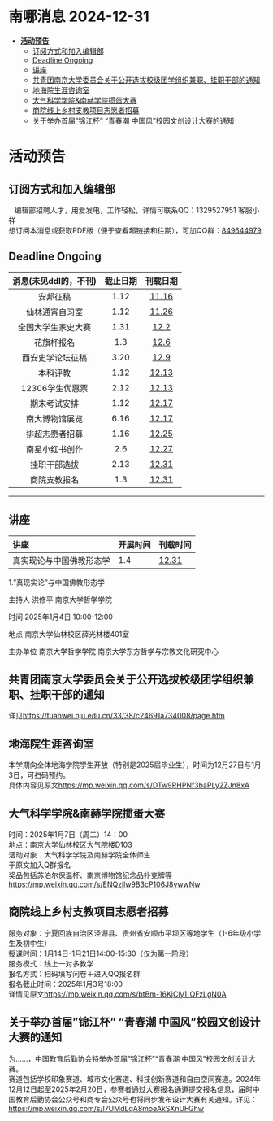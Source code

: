 # 南哪消息 2024-12-31

-   <a href="#活动预告" id="toc-活动预告"><strong>活动预告</strong></a>
    -   <a href="#订阅方式和加入编辑部"
        id="toc-订阅方式和加入编辑部">订阅方式和加入编辑部</a>
    -   <a href="#deadline-ongoing" id="toc-deadline-ongoing">Deadline
        Ongoing</a>
    -   <a href="#讲座" id="toc-讲座">讲座</a>
    -   <a
        href="#共青团南京大学委员会关于公开选拔校级团学组织兼职挂职干部的通知"
        id="toc-共青团南京大学委员会关于公开选拔校级团学组织兼职挂职干部的通知">共青团南京大学委员会关于公开选拔校级团学组织兼职、挂职干部的通知</a>
    -   <a href="#地海院生涯咨询室"
        id="toc-地海院生涯咨询室">地海院生涯咨询室</a>
    -   <a href="#大气科学学院南赫学院掼蛋大赛"
        id="toc-大气科学学院南赫学院掼蛋大赛">大气科学学院&amp;南赫学院掼蛋大赛</a>
    -   <a href="#商院线上乡村支教项目志愿者招募"
        id="toc-商院线上乡村支教项目志愿者招募">商院线上乡村支教项目志愿者招募</a>
    -   <a href="#关于举办首届锦江杯-青春潮-中国风校园文创设计大赛的通知"
        id="toc-关于举办首届锦江杯-青春潮-中国风校园文创设计大赛的通知">关于举办首届”锦江杯”
        “青春潮 中国风”校园文创设计大赛的通知</a>

# **活动预告**

## 订阅方式和加入编辑部

   编辑部招聘人才，用爱发电，工作轻松，详情可联系QQ：1329527951
客服小祥  
想订阅本消息或获取PDF版（便于查看超链接和往期），可加QQ群：[849644979](https://qm.qq.com/q/VXIW7fgsEe).

## Deadline Ongoing

| 消息(未见ddl的，不刊) | 截止日期 |                      刊载日期                      |
|:---------------------:|:--------:|:--------------------------------------------------:|
|       安邦征稿        |   1.12   | [11.16](https://nik-nul.github.io/news/2024-11-16) |
|    仙林通宵自习室     |   1.12   | [11.26](https://nik-nul.github.io/news/2024-11-26) |
|  全国大学生家史大赛   |   1.31   | [12.2](https://nik-nul.github.io/news/2024-12-02)  |
|      花旗杯报名       |   1.3    | [12.6](https://nik-nul.github.io/news/2024-12-06)  |
|   西安史学论坛征稿    |   3.20   | [12.9](https://nik-nul.github.io/news/2024-12-09)  |
|       本科评教        |   1.12   | [12.13](https://nik-nul.github.io/news/2024-12-13) |
|    12306学生优惠票    |   2.12   | [12.13](https://nik-nul.github.io/news/2024-12-13) |
|     期末考试安排      |   1.12   | [12.17](https://nik-nul.github.io/news/2024-12-17) |
|    南大博物馆展览     |   6.16   | [12.17](https://nik-nul.github.io/news/2024-12-17) |
|    排超志愿者招募     |   1.16   | [12.25](https://nik-nul.github.io/news/2024-12-25) |
|    南星小红书创作     |   2.6    | [12.27](https://nik-nul.github.io/news/2024-12-27) |
|     挂职干部选拔      |   2.13   | [12.31](https://nik-nul.github.io/news/2024-12-31) |
|     商院支教报名      |   1.3    | [12.31](https://nik-nul.github.io/news/2024-12-31) |

------------------------------------------------------------------------

## 讲座

| 讲座                     | 开展时间 | 刊载时间                                           |
|:-------------------------|:---------|:---------------------------------------------------|
| 真实现论与中国佛教形态学 | 1.4      | [12.31](https://nik-nul.github.io/news/2024-12-31) |

1.”真现实论”与中国佛教形态学

主持人 洪修平 南京大学哲学学院

时间 2025年1月4日 10:00-12:00

地点 南京大学仙林校区薛光林楼401室

主办单位 南京大学哲学学院 南京大学东方哲学与宗教文化研究中心

## 共青团南京大学委员会关于公开选拔校级团学组织兼职、挂职干部的通知

详见<https://tuanwei.nju.edu.cn/33/38/c24691a734008/page.htm>

## 地海院生涯咨询室

本学期向全体地海学院学生开放（特别是2025届毕业生），时间为12月27日与1月3日，可扫码预约。  
具体内容见原文<https://mp.weixin.qq.com/s/DTw9RHPNf3baPLy2ZJn8xA>

## 大气科学学院&南赫学院掼蛋大赛

时间：2025年1月7日（周二）14：00  
地点：南京大学仙林校区大气院楼D103  
活动对象：大气科学学院及南赫学院全体师生  
于原文加入Q群报名  
奖品包括苏泊尔保温杯、南京博物馆纪念品扑克牌等  
<https://mp.weixin.qq.com/s/ENQzjlw9B3cP106J8ywwNw>  

## 商院线上乡村支教项目志愿者招募

服务对象：宁夏回族自治区泾源县、贵州省安顺市平坝区等地学生（1-6年级小学生及初中生）  
授课时间：1月14日-1月21日14:00-15:30（仅为第一阶段）  
服务模式：线上一对多教学  
报名方式：扫码填写问卷＋进入QQ报名群  
报名截止时间：2025年1月3号18:00  
详情见原文<https://mp.weixin.qq.com/s/btBm-16KjCly1_QFzLgN0A>  

## 关于举办首届”锦江杯” “青春潮 中国风”校园文创设计大赛的通知

为......，中国教育后勤协会特举办首届”锦江杯”“青春潮
中国风”校园文创设计大赛。  
赛道包括学校印象赛道、城市文化赛道、科技创新赛道和自由空间赛道。2024年12月12日起至2025年2月20日，参赛者通过大赛报名通道提交报名信息，届时中国教育后勤协会公众号和商专会公众号也将同步发布设计大赛有关通知。详见：<https://mp.weixin.qq.com/s/l7UMdLqA8moeAkSXnUFGhw>
